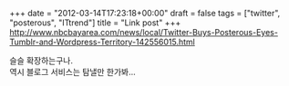 +++
date = "2012-03-14T17:23:18+00:00"
draft = false
tags = ["twitter", "posterous", "ITtrend"]
title = "Link post"
+++
http://www.nbcbayarea.com/news/local/Twitter-Buys-Posterous-Eyes-Tumblr-and-Wordpress-Territory-142556015.html



슬슬 확장하는구나.  
역시 블로그 서비스는 탐낼만 한가봐... 
